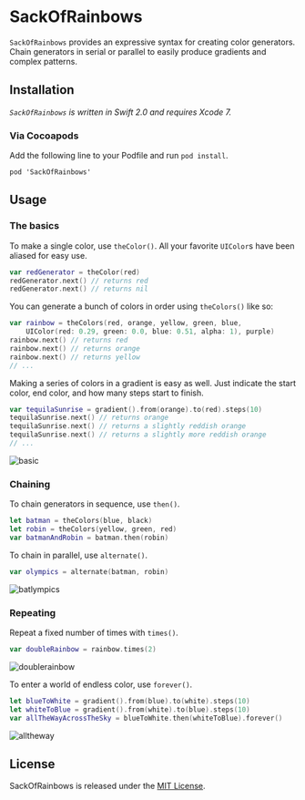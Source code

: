 # SackOfRainbows #

`SackOfRainbows` provides an expressive syntax for creating color generators. Chain generators in serial or parallel to easily produce gradients and complex patterns.

## Installation ##

*`SackOfRainbows` is written in Swift 2.0 and requires Xcode 7.*

### Via Cocoapods ###

Add the following line to your Podfile and run `pod install`.

```
pod 'SackOfRainbows'
```

## Usage ##

### The basics ###

To make a single color, use `theColor()`. All your favorite `UIColor`s have been aliased for easy use.

```swift
var redGenerator = theColor(red)
redGenerator.next() // returns red
redGenerator.next() // returns nil
```

You can generate a bunch of colors in order using `theColors()` like so:

```swift
var rainbow = theColors(red, orange, yellow, green, blue,
    UIColor(red: 0.29, green: 0.0, blue: 0.51, alpha: 1), purple)
rainbow.next() // returns red
rainbow.next() // returns orange
rainbow.next() // returns yellow
// ...
```

Making a series of colors in a gradient is easy as well. Just indicate the start color, end color, and how many steps start to finish.

``` swift
var tequilaSunrise = gradient().from(orange).to(red).steps(10)
tequilaSunrise.next() // returns orange
tequilaSunrise.next() // returns a slightly reddish orange
tequilaSunrise.next() // returns a slightly more reddish orange
// ...
```
![basic](https://cloud.githubusercontent.com/assets/1407680/8275961/7442efb4-187d-11e5-80c8-02ff6717df6d.png)


### Chaining ###

To chain generators in sequence, use `then()`.

``` swift
let batman = theColors(blue, black)
let robin = theColors(yellow, green, red)
var batmanAndRobin = batman.then(robin)
```

To chain in parallel, use `alternate()`.
``` swift
var olympics = alternate(batman, robin)
```

![batlympics](https://cloud.githubusercontent.com/assets/1407680/8286899/6ad39bba-18da-11e5-9f42-a94c307cbaec.png)


### Repeating ###

Repeat a fixed number of times with `times()`.

``` swift
var doubleRainbow = rainbow.times(2)
```
![doublerainbow](https://cloud.githubusercontent.com/assets/1407680/8276037/fa02d898-187e-11e5-8954-1c9380e99248.gif)

To enter a world of endless color, use `forever()`.
``` swift
let blueToWhite = gradient().from(blue).to(white).steps(10)
let whiteToBlue = gradient().from(white).to(blue).steps(10)
var allTheWayAcrossTheSky = blueToWhite.then(whiteToBlue).forever()
```
![alltheway](https://cloud.githubusercontent.com/assets/1407680/8276038/fb406c48-187e-11e5-9618-c0dd0b44232a.gif)

## License

SackOfRainbows is released under the [MIT License](https://github.com/sozorogami/SackOfRainbows/blob/master/LICENSE.txt).
